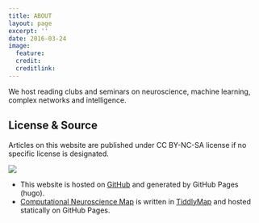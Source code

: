 ```yaml
---
title: ABOUT
layout: page
excerpt: ''
date: 2016-03-24
image:
  feature:
  credit:
  creditlink:
---
```


We host reading clubs and seminars on neuroscience, machine learning, complex networks and intelligence.



## License & Source

Articles on this website are published under CC BY-NC-SA license if no specific license is designated.


![](https://raw.github.com/opentf/GuokrBadge/master/cc/ccbyncsa.png)


* This website is hosted on [GitHub](https://github.com/neuronstar/neuronstar.github.io) and generated by GitHub Pages (hugo).
* [Computational Neuroscience Map](http://neuronstar.cc/comp-neurosci-map/) is written in [TiddlyMap](tiddlymap.org) and hosted statically on GitHub Pages.
